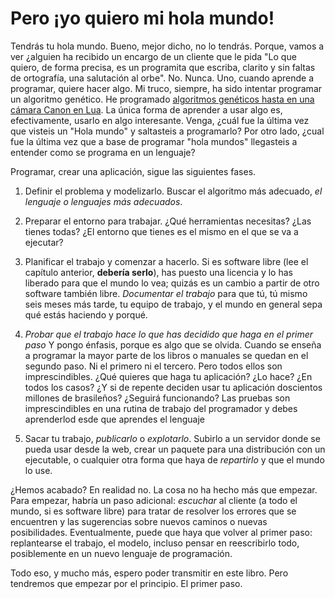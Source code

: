 # Pero ¡yo quiero mi hola mundo!

Tendrás tu hola mundo. Bueno, mejor dicho, no lo tendrás. Porque,
vamos a ver ¿alguien ha recibido un encargo de un cliente que le pida
"Lo que quiero, de forma precisa, es un programita que escriba,
clarito y sin faltas de ortografía, una salutación al
orbe". No. Nunca. Uno, cuando aprende a programar, quiere hacer
algo. Mi truco, siempre, ha sido intentar programar un algoritmo
genético. He programado [algoritmos genéticos hasta en una cámara Canon
en Lua](http://chdk.setepontos.com/index.php?topic=5707.0). La única
forma de aprender a usar algo es, efectivamente, usarlo en algo
interesante. Venga, ¿cuál fue la última vez que visteis un "Hola
mundo" y saltasteis a programarlo? Por otro lado, ¿cual fue la última
vez que a base de programar "hola mundos" llegasteis a entender como
se programa en un lenguaje?

Programar, crear una aplicación, sigue las siguientes fases.

1. Definir el problema y modelizarlo. Buscar el algoritmo más
adecuado, *el lenguaje o lenguajes más adecuados*.

2. Preparar el entorno para trabajar. ¿Qué herramientas necesitas?
¿Las tienes todas? ¿El entorno que tienes es el mismo en el que se va
a ejecutar? 

3. Planificar el trabajo y comenzar a hacerlo. Si es software libre
(lee el capítulo anterior, **debería serlo**), has puesto una licencia
y lo has liberado para que el mundo lo vea; quizás es un cambio a
partir de otro software también libre. *Documentar el trabajo* para
que tú, tú mismo seis meses más tarde, tu equipo de trabajo, y el
mundo en general sepa qué estás haciendo y porqué. 

4. *Probar que el trabajo hace lo que has decidido que haga en el
primer paso* Y pongo énfasis, porque es algo que se olvida. Cuando se
enseña a programar la mayor parte de los libros o manuales se quedan
en el segundo paso. Ni el primero ni el tercero.  Pero todos ellos son
imprescindibles. ¿Qué quieres que haga tu aplicación? ¿Lo hace? ¿En
todos los casos? ¿Y si de repente deciden usar tu aplicación
doscientos millones de brasileños? ¿Seguirá funcionando? Las pruebas
son imprescindibles en una rutina de trabajo del programador y debes
aprenderlod esde que aprendes el lenguaje

5. Sacar tu trabajo, *publicarlo* o *explotarlo*. Subirlo a un
servidor donde se pueda usar desde la web, crear un paquete para una
distribución con un ejecutable, o cualquier otra forma que haya de
*repartirlo* y que el mundo lo use.

¿Hemos acabado? En realidad no. La cosa no ha hecho más que
empezar. Para empezar, habría un paso adicional: *escuchar* al cliente
(a todo el mundo, si es software libre) para tratar de resolver los
errores que se encuentren y las sugerencias sobre nuevos caminos o
nuevas posibilidades. Eventualmente, puede que haya que volver al
primer paso: replantearse el trabajo, el modelo, incluso pensar en
reescribirlo todo, posiblemente en un nuevo lenguaje de programación.

Todo eso, y mucho más, espero poder transmitir en este libro. Pero
tendremos que empezar por el principio. El primer paso. 
